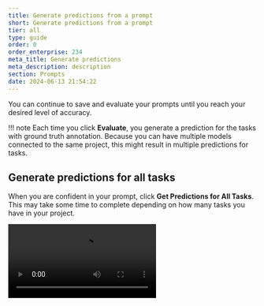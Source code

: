 ```yaml
---
title: Generate predictions from a prompt
short: Generate predictions from a prompt
tier: all
type: guide
order: 0
order_enterprise: 234
meta_title: Generate predictions
meta_description: description
section: Prompts
date: 2024-06-13 21:54:22
---
```


You can continue to save and evaluate your prompts until you reach your desired level of accuracy. 

!!! note
    Each time you click **Evaluate**, you generate a prediction for the tasks with ground truth annotation. Because you can have multiple models connected to the same project, this might result in multiple predictions for tasks. 


## Generate predictions for all tasks

When you are confident in your prompt, click **Get Predictions for All Tasks**. This may take some time to complete depending on how many tasks you have in your project. 

<video src="../images/prompts/predictions.mp4" controls="controls" style="max-width: 800px;" class="gif-border" />

Once complete, you can return to the project and open the Data Manager. Use the **Total predictions per task** column to confirm that each task has at least one prediction:

![Screenshot of the prediction preview](/images/prompts/prediction_column.png)

## Create annotations from predictions

Once you have your predictions in place, you still need to convert them to annotations. You can review predictions by opening tasks. The predictions are listed under the model name and are grayed out: 

![Screenshot of the prediction preview](/images/prompts/prediction.png)


From the Data Manager, select all the tasks you want to label and then select **Actions > Create Annotations from Predictions**. You are asked to select the model and version you want to use. 

SCREENSHOT